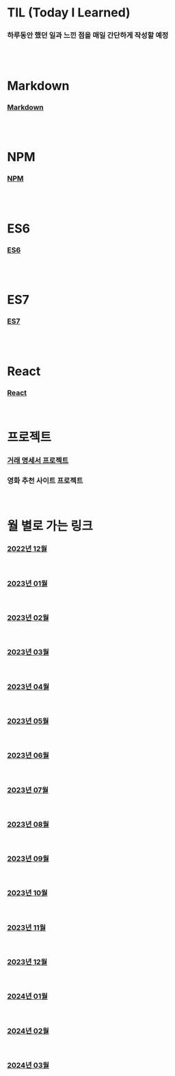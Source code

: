 # TIL (Today I Learned)

### 하루동안 했던 일과 느낀 점을 매일 간단하게 작성할 예정

<br />

<br />

# Markdown

### [Markdown](/Markdown/markdown.md)

<br />

<br />

# NPM

### [NPM](/npm/npm.md)

<br />

<br />

# ES6

### [ES6](/es6/ES6.md)

<br />

<br />

# ES7

### [ES7](/es7/ES7.md)

<br />

<br />

# React

### [React](/React/react.md)

<br />

# 프로젝트

### [거래 명세서 프로젝트](/Project-Folder/Specification-On-Transaction.md)

### 영화 추천 사이트 프로젝트

<br />

# 월 별로 가는 링크

### [2022년 12월](/DateLink/2022-12/22_12.md)

<br />

### [2023년 01월](/DateLink/2023-01/23_01.md)

<br />

### [2023년 02월](/DateLink/2023-02/23_02.md)

<br />

### [2023년 03월](/DateLink/2023-03/23_03.md)

<br />

### [2023년 04월](/DateLink/2023-04/23_04.md)

<br />

### [2023년 05월](/DateLink/2023-05/23_05.md)

<br />

### [2023년 06월](/DateLink/2023-06/23_06.md)

<br />

### [2023년 07월](/DateLink/2023-07/23_07.md)

<br />

### [2023년 08월](/DateLink/2023-08/23_08.md)

<br />

### [2023년 09월](/DateLink/2023-09/23_09.md)

<br />

### [2023년 10월](/DateLink/2023-10/23_10.md)

<br />

### [2023년 11월](/DateLink/2023-11/23_11.md)

<br />

### [2023년 12월](/DateLink/2023-12/23_12.md)

<br />

### [2024년 01월](/DateLink/2024-01/24_01.md)

<br />

### [2024년 02월](/DateLink/2024-02/24_02.md)

<br />

### [2024년 03월](/DateLink/2024-03/24_03.md)
